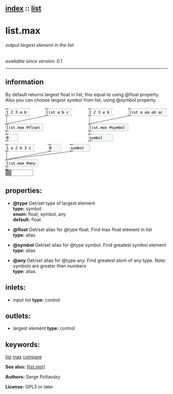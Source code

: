 [index](index.html) :: [list](category_list.html)
---

# list.max

###### output largest element in the list

*available since version:* 0.1

---


## information
By default returns largest float in list, this equal to using @float
            property.
Also you can choose largest symbol from list, using @symbol property.



[![example](../examples/img/list.max.jpg)](../examples/pd/list.max.pd)







## properties:

* **@type** 
Get/set type of largest element<br>
__type:__ symbol<br>
__enum:__ float, symbol, any<br>
__default:__ float<br>

* **@float** 
Get/set alias for @type float. Find max float element in list<br>
__type:__ alias<br>

* **@symbol** 
Get/set alias for @type symbol. Find greatest symbol element<br>
__type:__ alias<br>

* **@any** 
Get/set alias for @type any. Find greatest atom of any type. Note: symbols are greater
then numbers<br>
__type:__ alias<br>



## inlets:

* input list 
__type:__ control<br>



## outlets:

* largest element
__type:__ control<br>



## keywords:

[list](keywords/list.html)
[max](keywords/max.html)
[compare](keywords/compare.html)



**See also:**
[\[list.min\]](list.min.html)




**Authors:** Serge Poltavsky




**License:** GPL3 or later





